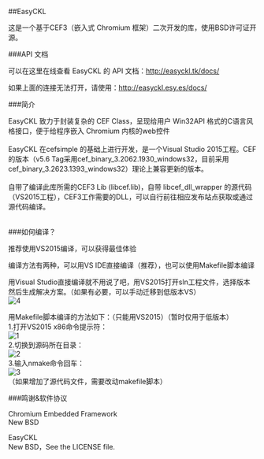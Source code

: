 ﻿##EasyCKL

这是一个基于CEF3（嵌入式 Chromium 框架）二次开发的库，使用BSD许可证开源。<br>

###API 文档

可以在这里在线查看 EasyCKL 的 API 文档：http://easyckl.tk/docs/

如果上面的连接无法打开，请使用：http://easyckl.esy.es/docs/

###简介

EasyCKL 致力于封装复杂的 CEF Class，呈现给用户 Win32API 格式的C语言风格接口，便于给程序嵌入 Chromium 内核的web控件<br>
<br>
EasyCKL 在cefsimple 的基础上进行开发，是一个Visual Studio 2015工程。CEF的版本（v5.6 Tag采用cef_binary_3.2062.1930_windows32，目前采用cef_binary_3.2623.1393_windows32）理论上兼容更新的版本。<br>
<br>
自带了编译此库所需的CEF3 Lib (libcef.lib)，自带 libcef_dll_wrapper 的源代码（VS2015工程），CEF3工作需要的DLL，可以自行前往相应发布站点获取或通过源代码编译。<br>
<br>

###如何编译？

推荐使用VS2015编译，可以获得最佳体验<br>

编译方法有两种，可以用VS IDE直接编译（推荐），也可以使用Makefile脚本编译<br>

用Visual Studio直接编译就不用说了吧，用VS2015打开sln工程文件，选择版本然后生成解决方案。（如果有必要，可以手动迁移到低版本VS）<br>
![4](http://git.oschina.net/daemon_process/EasyCKL/raw/master/pic/4.png)<br>

用Makefile脚本编译的方法如下：（只能用VS2015）（暂时仅用于低版本）<br>
1.打开VS2015 x86命令提示符：<br>
![1](http://git.oschina.net/daemon_process/EasyCKL/raw/master/pic/1.png)<br>
2.切换到源码所在目录：<br>
![2](http://git.oschina.net/daemon_process/EasyCKL/raw/master/pic/2.png)<br>
3.输入nmake命令回车：<br>
![3](http://git.oschina.net/daemon_process/EasyCKL/raw/master/pic/3.png)<br>
（如果增加了源代码文件，需要改动makefile脚本）<br>

###鸣谢&软件协议

Chromium Embedded Framework<br>
New BSD<br>

EasyCKL<br>
New BSD，See the LICENSE file.<br>